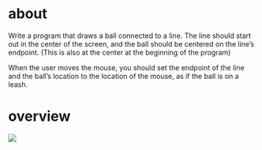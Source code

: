 # about
 
Write a program that draws a ball connected to a line. The line should start out in the center of the screen, and the ball should be centered on the line’s endpoint. (This is also at the center at the beginning of the program)

When the user moves the mouse, you should set the endpoint of the line and the ball’s location to the location of the mouse, as if the ball is on a leash.

# overview
<img src="https://media.giphy.com/media/v1.Y2lkPTc5MGI3NjExYmY4YWYzM2E3Y2VjOTE0NzE0Zjk4YzA5YWIzYzNiZTUzYTZlOGM2OCZjdD1n/OipWgFSt4vy3DwMzGE/giphy.gif"/>

